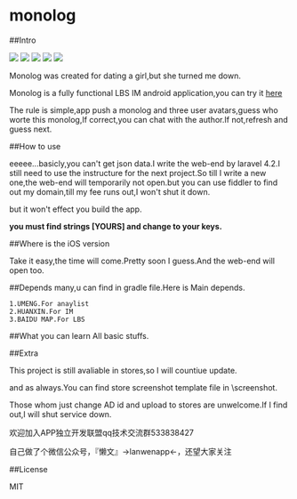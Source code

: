 # monolog

##Intro

![](https://github.com/huijimuhe/monolog/blob/master/screenshot/1.jpg)
![](https://github.com/huijimuhe/monolog/blob/master/screenshot/2.jpg)
![](https://github.com/huijimuhe/monolog/blob/master/screenshot/3.jpg)
![](https://github.com/huijimuhe/monolog/blob/master/screenshot/4.jpg)
![](https://github.com/huijimuhe/monolog/blob/master/screenshot/5.jpg)

Monolog was created for dating a girl,but she turned me down.

Monolog is a fully functional LBS IM android application,you can try it [here](http://http://fir.im/monolog)

The rule is simple,app push a monolog and three user avatars,guess who worte this monolog,If correct,you can chat with the author.If not,refresh and guess next.

##How to use

eeeee...basicly,you can't get json data.I write the web-end by laravel 4.2.I still need to use the instructure for the next project.So till I write a new one,the web-end will temporarily not open.but you can use fiddler to find out my domain,till my fee runs out,I won't shut it down.

but it won't effect you build the app.

**you must find strings [YOURS] and change to your keys.**

##Where is the iOS version

Take it easy,the time will come.Pretty soon I guess.And the web-end will open too.

##Depends
many,u can find in gradle file.Here is Main depends.


	1.UMENG.For anaylist
	2.HUANXIN.For IM
	3.BAIDU MAP.For LBS

##What you can learn
All basic stuffs.


##Extra

This project is still avaliable in stores,so I will countiue update.

and as always.You can find store screenshot template file in \screenshot.

Those whom just change AD id and upload to stores are unwelcome.If I find out,I will shut service down.

欢迎加入APP独立开发联盟qq技术交流群533838427


自己做了个微信公众号，『懒文』->lanwenapp<-，还望大家关注

##License

MIT